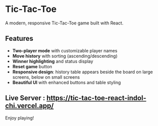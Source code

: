 # Tic-Tac-Toe

A modern, responsive Tic-Tac-Toe game built with React.

## Features

- **Two-player mode** with customizable player names
- **Move history** with sorting (ascending/descending)
- **Winner highlighting** and status display
- **Reset game** button
- **Responsive design**: history table appears beside the board on large screens, below on small screens
- **Beautiful UI** with enhanced buttons and table styling

## Live Server : https://tic-tac-toe-react-indol-chi.vercel.app/

Enjoy playing!
